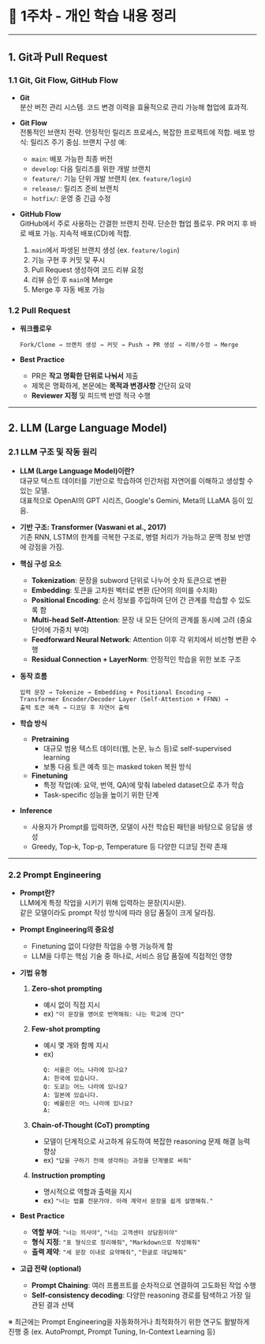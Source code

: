 # 📘 1주차 - 개인 학습 내용 정리

---

## 1. Git과 Pull Request

### 1.1 Git, Git Flow, GitHub Flow

- **Git**  
  분산 버전 관리 시스템. 코드 변경 이력을 효율적으로 관리 가능해 협업에 효과적.

- **Git Flow**  
  전통적인 브랜치 전략. 안정적인 릴리즈 프로세스, 복잡한 프로젝트에 적합.
  배포 방식: 릴리즈 주기 중심.
  브랜치 구성 예:
  - `main`: 배포 가능한 최종 버전
  - `develop`: 다음 릴리즈를 위한 개발 브랜치
  - `feature/`: 기능 단위 개발 브랜치 (ex. `feature/login`)
  - `release/`: 릴리즈 준비 브랜치
  - `hotfix/`: 운영 중 긴급 수정
  
- **GitHub Flow**  
  GitHub에서 주로 사용하는 간결한 브랜치 전략. 단순한 협업 플로우. PR 머지 후 바로 배포 가능. 지속적 배포(CD)에 적합.
  1. `main`에서 파생된 브랜치 생성 (ex. `feature/login`)
  2. 기능 구현 후 커밋 및 푸시
  3. Pull Request 생성하여 코드 리뷰 요청
  4. 리뷰 승인 후 `main`에 Merge
  5. Merge 후 자동 배포 가능

### 1.2 Pull Request

- **워크플로우**
  ```
  Fork/Clone → 브랜치 생성 → 커밋 → Push → PR 생성 → 리뷰/수정 → Merge
  ```

- **Best Practice**
  - PR은 **작고 명확한 단위로 나눠서** 제출
  - 제목은 명확하게, 본문에는 **목적과 변경사항** 간단히 요약
  - **Reviewer 지정** 및 피드백 반영 적극 수행

---
## 2. LLM (Large Language Model)

### 2.1 LLM 구조 및 작동 원리

- **LLM (Large Language Model)이란?**  
  대규모 텍스트 데이터를 기반으로 학습하여 인간처럼 자연어를 이해하고 생성할 수 있는 모델.  
  대표적으로 OpenAI의 GPT 시리즈, Google's Gemini, Meta의 LLaMA 등이 있음.

- **기반 구조: Transformer (Vaswani et al., 2017)**  
  기존 RNN, LSTM의 한계를 극복한 구조로, 병렬 처리가 가능하고 문맥 정보 반영에 강점을 가짐.

- **핵심 구성 요소**
  - **Tokenization**: 문장을 subword 단위로 나누어 숫자 토큰으로 변환
  - **Embedding**: 토큰을 고차원 벡터로 변환 (단어의 의미를 수치화)
  - **Positional Encoding**: 순서 정보를 주입하여 단어 간 관계를 학습할 수 있도록 함
  - **Multi-head Self-Attention**: 문장 내 모든 단어의 관계를 동시에 고려 (중요 단어에 가중치 부여)
  - **Feedforward Neural Network**: Attention 이후 각 위치에서 비선형 변환 수행
  - **Residual Connection + LayerNorm**: 안정적인 학습을 위한 보조 구조

- **동작 흐름**
  ```
  입력 문장 → Tokenize → Embedding + Positional Encoding →
  Transformer Encoder/Decoder Layer (Self-Attention + FFNN) →
  출력 토큰 예측 → 디코딩 후 자연어 출력
  ```

- **학습 방식**
  - **Pretraining**  
    - 대규모 범용 텍스트 데이터(웹, 논문, 뉴스 등)로 self-supervised learning  
    - 보통 다음 토큰 예측 또는 masked token 복원 방식
  - **Finetuning**  
    - 특정 작업(예: 요약, 번역, QA)에 맞춰 labeled dataset으로 추가 학습  
    - Task-specific 성능을 높이기 위한 단계

- **Inference**
  - 사용자가 Prompt를 입력하면, 모델이 사전 학습된 패턴을 바탕으로 응답을 생성  
  - Greedy, Top-k, Top-p, Temperature 등 다양한 디코딩 전략 존재

---

### 2.2 Prompt Engineering

- **Prompt란?**  
  LLM에게 특정 작업을 시키기 위해 입력하는 문장(지시문).  
  같은 모델이라도 prompt 작성 방식에 따라 응답 품질이 크게 달라짐.

- **Prompt Engineering의 중요성**
  - Finetuning 없이 다양한 작업을 수행 가능하게 함
  - LLM을 다루는 핵심 기술 중 하나로, 서비스 응답 품질에 직접적인 영향

- **기법 유형**

  1. **Zero-shot prompting**
     - 예시 없이 직접 지시  
     - ex) `"이 문장을 영어로 번역해줘: 나는 학교에 간다"`

  2. **Few-shot prompting**
     - 예시 몇 개와 함께 지시  
     - ex)  
       ```
       Q: 서울은 어느 나라에 있나요?  
       A: 한국에 있습니다.  
       Q: 도쿄는 어느 나라에 있나요?  
       A: 일본에 있습니다.  
       Q: 베를린은 어느 나라에 있나요?  
       A:
       ```

  3. **Chain-of-Thought (CoT) prompting**
     - 모델이 단계적으로 사고하게 유도하여 복잡한 reasoning 문제 해결 능력 향상  
     - ex) `"답을 구하기 전에 생각하는 과정을 단계별로 써줘"`

  4. **Instruction prompting**
     - 명시적으로 역할과 출력을 지시  
     - ex) `"너는 법률 전문가야. 아래 계약서 문장을 쉽게 설명해줘."`

- **Best Practice**
  - **역할 부여**: `"너는 의사야"`, `"너는 고객센터 상담원이야"`
  - **형식 지정**: `"표 형식으로 정리해줘"`, `"Markdown으로 작성해줘"`
  - **출력 제약**: `"세 문장 이내로 요약해줘"`, `"한글로 대답해줘"`

- **고급 전략 (optional)**
  - **Prompt Chaining**: 여러 프롬프트를 순차적으로 연결하여 고도화된 작업 수행
  - **Self-consistency decoding**: 다양한 reasoning 경로를 탐색하고 가장 일관된 결과 선택


※ 최근에는 Prompt Engineering을 자동화하거나 최적화하기 위한 연구도 활발하게 진행 중 (ex. AutoPrompt, Prompt Tuning, In-Context Learning 등)
